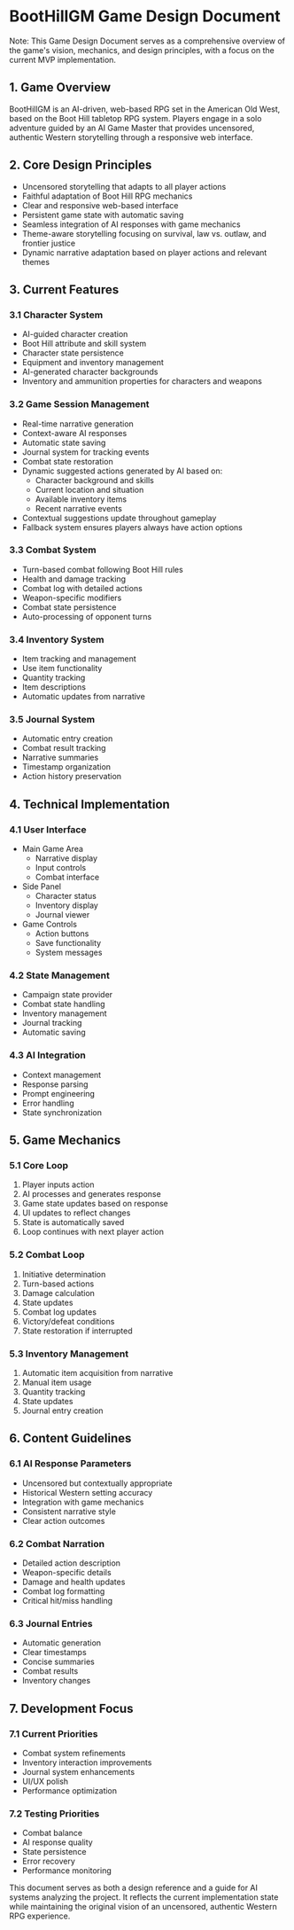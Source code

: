 # BootHillGM Game Design Document

Note: This Game Design Document serves as a comprehensive overview of the game's vision, mechanics, and design principles, with a focus on the current MVP implementation.

## 1. Game Overview
BootHillGM is an AI-driven, web-based RPG set in the American Old West, based on the Boot Hill tabletop RPG system. Players engage in a solo adventure guided by an AI Game Master that provides uncensored, authentic Western storytelling through a responsive web interface.

## 2. Core Design Principles
- Uncensored storytelling that adapts to all player actions
- Faithful adaptation of Boot Hill RPG mechanics
- Clear and responsive web-based interface
- Persistent game state with automatic saving
- Seamless integration of AI responses with game mechanics
- Theme-aware storytelling focusing on survival, law vs. outlaw, and frontier justice
- Dynamic narrative adaptation based on player actions and relevant themes

## 3. Current Features
### 3.1 Character System
- AI-guided character creation
- Boot Hill attribute and skill system
- Character state persistence
- Equipment and inventory management
- AI-generated character backgrounds
- Inventory and ammunition properties for characters and weapons

### 3.2 Game Session Management
- Real-time narrative generation
- Context-aware AI responses
- Automatic state saving
- Journal system for tracking events
- Combat state restoration
- Dynamic suggested actions generated by AI based on:
  - Character background and skills
  - Current location and situation
  - Available inventory items
  - Recent narrative events
- Contextual suggestions update throughout gameplay
- Fallback system ensures players always have action options

### 3.3 Combat System
- Turn-based combat following Boot Hill rules
- Health and damage tracking
- Combat log with detailed actions
- Weapon-specific modifiers
- Combat state persistence
- Auto-processing of opponent turns

### 3.4 Inventory System
- Item tracking and management
- Use item functionality
- Quantity tracking
- Item descriptions
- Automatic updates from narrative

### 3.5 Journal System
- Automatic entry creation
- Combat result tracking
- Narrative summaries
- Timestamp organization
- Action history preservation

## 4. Technical Implementation
### 4.1 User Interface
- Main Game Area
  - Narrative display
  - Input controls
  - Combat interface
- Side Panel
  - Character status
  - Inventory display
  - Journal viewer
- Game Controls
  - Action buttons
  - Save functionality
  - System messages

### 4.2 State Management
- Campaign state provider
- Combat state handling
- Inventory management
- Journal tracking
- Automatic saving

### 4.3 AI Integration
- Context management
- Response parsing
- Prompt engineering
- Error handling
- State synchronization

## 5. Game Mechanics
### 5.1 Core Loop
1. Player inputs action
2. AI processes and generates response
3. Game state updates based on response
4. UI updates to reflect changes
5. State is automatically saved
6. Loop continues with next player action

### 5.2 Combat Loop
1. Initiative determination
2. Turn-based actions
3. Damage calculation
4. State updates
5. Combat log updates
6. Victory/defeat conditions
7. State restoration if interrupted

### 5.3 Inventory Management
1. Automatic item acquisition from narrative
2. Manual item usage
3. Quantity tracking
4. State updates
5. Journal entry creation

## 6. Content Guidelines
### 6.1 AI Response Parameters
- Uncensored but contextually appropriate
- Historical Western setting accuracy
- Integration with game mechanics
- Consistent narrative style
- Clear action outcomes

### 6.2 Combat Narration
- Detailed action description
- Weapon-specific details
- Damage and health updates
- Combat log formatting
- Critical hit/miss handling

### 6.3 Journal Entries
- Automatic generation
- Clear timestamps
- Concise summaries
- Combat results
- Inventory changes

## 7. Development Focus
### 7.1 Current Priorities
- Combat system refinements
- Inventory interaction improvements
- Journal system enhancements
- UI/UX polish
- Performance optimization

### 7.2 Testing Priorities
- Combat balance
- AI response quality
- State persistence
- Error recovery
- Performance monitoring

This document serves as both a design reference and a guide for AI systems analyzing the project. It reflects the current implementation state while maintaining the original vision of an uncensored, authentic Western RPG experience.
